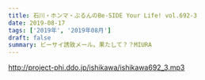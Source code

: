 ```yaml
---
title: 石川・ホンマ・ぶるんのBe-SIDE Your Life! vol.692-3
date: 2019-08-17
tags: ['2019年', '2019年08月']
draft: false
summary: ビーサイ誘致メール。果たして？？MIURA
---
```


http://project-phi.ddo.jp/ishikawa/ishikawa692_3.mp3
